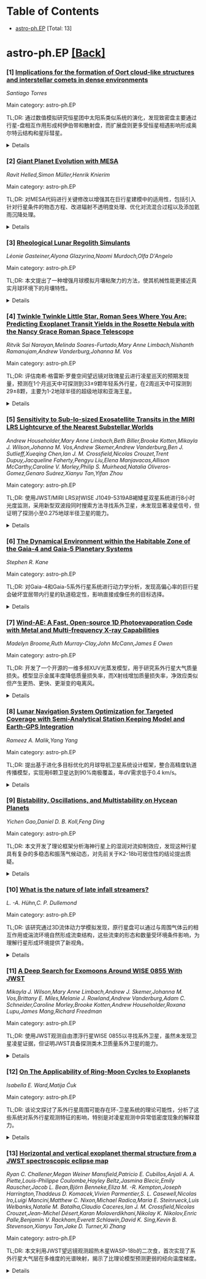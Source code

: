 <div id=toc></div>

# Table of Contents

- [astro-ph.EP](#astro-ph.EP) [Total: 13]


<div id='astro-ph.EP'></div>

# astro-ph.EP [[Back]](#toc)

### [1] [Implications for the formation of Oort cloud-like structures and interstellar comets in dense environments](https://arxiv.org/abs/2510.23653)
*Santiago Torres*

Main category: astro-ph.EP

TL;DR: 通过数值模拟研究恒星团中太阳系类似系统的演化，发现致密盘主要通过行星-盘相互作用形成柯伊伯带和散射盘，而扩展盘则更多受恒星相遇影响形成奥尔特云结构和星际彗星。


<details>
  <summary>Details</summary>
Motivation: 研究恒星团环境中频繁的近距离相遇如何影响行星系统的早期结构演化，特别是太阳系中遥远彗星种群的起源。

Method: 使用LonelyPlanets框架结合NBODY6++GPU和REBOUND进行详细数值模拟，考虑扩展和致密两种初始配置，包含四个巨行星和不同尺寸的碎片盘。

Result: 发现恒星扰动在0-30度倾角时最有效，产生不同的动力学种群如Sednoids和内奥尔特云类似物；共面相遇保持盘面扁平，极向飞越则垂直重新分布角动量形成近各向同性外种群。

Conclusion: 彗星储层和星际物体是密集星团中行星-盘相互作用和恒星飞越的自然副产品，将外行星系统结构与它们的诞生环境联系起来。

Abstract: Most stars form in dense stellar environments, where frequent close
encounters can strongly perturb and reshape the early architecture of planetary
systems. The solar system, with its rich population of distant comets, provides
a natural laboratory to study these processes. We perform detailed numerical
simulations using the LonelyPlanets framework that combines NBODY6++GPU and
REBOUND, to explore the evolution of debris disks around solar system analogues
embedded in stellar clusters. Two initial configurations are considered, an
$Extended$ and a $Compact$ model, each containing four giant planets and either
an extended or compact debris disk. We find that compact disks primarily form
Kuiper belt and scattered disk-like populations through planet-disk
interactions, while extended disks are more strongly shaped by stellar
encounters, producing Oort cloud-like structures and interstellar comets with
ejection velocities of 1-3 km/s. Stellar perturbations are most effective for
encounter inclinations between $0^{\circ}$ and $30^{\circ}$, giving rise to
distinct dynamical populations, like Sednoids, and inner Oort cloud analogues,
and a characteristic tail in semi-major axis-eccentricity space. In coplanar
encounters, the disk remains largely flattened, whereas polar flybys
redistribute angular momentum vertically, producing nearly isotropic outer
populations that resemble an emerging Oort cloud. Our results suggest that
cometary reservoirs and interstellar objects are natural byproducts of
planet-disk interactions and stellar flybys in dense clusters, linking the
architecture of outer planetary systems to their birth environments.

</details>


### [2] [Giant Planet Evolution with MESA](https://arxiv.org/abs/2510.23678)
*Ravit Helled,Simon Müller,Henrik Knierim*

Main category: astro-ph.EP

TL;DR: 对MESA代码进行关键修改以增强其在巨行星建模中的适用性，包括引入针对行星条件的物态方程、改进辐射不透明度处理、优化对流混合过程以及添加氦雨沉降处理。


<details>
  <summary>Details</summary>
Motivation: 巨行星演化是一个受多种物理参数和过程影响的复杂过程，需要更精确的建模工具来理解太阳系内外的巨行星演化。

Method: 修改MESA代码：1) 引入针对行星条件的物态方程，考虑氢氦混合物和重元素的热力学性质；2) 改进辐射不透明度以模拟颗粒、云层和不透明度窗口；3) 优化对流混合过程以更好地处理成分梯度；4) 添加氦雨沉降处理。

Result: 这些修改提高了MESA在巨行星演化建模中的预测能力，代码已公开可用。

Conclusion: 这些改进有望促进对太阳系内外巨行星演化的更深入理解。

Abstract: The evolution of gaseous planets is a complex process influenced by various
physical parameters and processes. In this study, we present critical
modifications to the Modules for Experiments in Stellar Astrophysics (MESA)
code to enhance its applicability to giant planet modelling. We introduce an
equation of state specifically tailored for materials at planetary conditions.
The equation of state considers the thermodynamic properties of hydrogen-helium
mixtures and heavy elements, improving the accuracy of internal structure
calculations. We also present modifications to the radiative opacity to allow
the modelling of grains, clouds and opacity windows. Furthermore, we refine the
treatment of convective mixing processes in MESA to better replicate convective
mixing with the presence of composition gradients. Finally, we add a treatment
for helium rain and settling. These modifications aim to enhance the predictive
capabilities of MESA for giant planet evolution and are publicly available. We
hope that these improvements will lead to a deeper understanding of giant
planet evolution in the solar system and beyond.

</details>


### [3] [Rheological Lunar Regolith Simulants](https://arxiv.org/abs/2510.23680)
*Léonie Gasteiner,Alyona Glazyrina,Naomi Murdoch,Olfa D'Angelo*

Main category: astro-ph.EP

TL;DR: 本文提出了一种增强月球模拟月壤粘聚力的方法，使其机械性能更接近真实月球环境下的月壤特性。


<details>
  <summary>Details</summary>
Motivation: 现有月壤模拟物的物理特性与真实月球土壤存在差异，特别是在低重力环境下，真实月壤的粘聚力明显更高。

Method: 采用标准化岩土剪切试验评估增强模拟物的机械行为，并在Mohr-Coulomb模型框架下分析摩擦角和粘聚力。

Result: 大多数模拟物的摩擦角接近真实月壤，但粘聚力在月球环境下更高。提出的增强方法能有效提高模拟物的粘聚力。

Conclusion: 通过增强粘聚力的方法，可以开发出更准确模拟真实月球环境机械性能的月壤模拟物。

Abstract: Regolith simulants are essential for space research and technology
development. Yet, their physical properties often differ from those of true
planetary soil, particularly when compared to regolith properties in-situ, that
experience notably reduced gravity.
  We focus on lunar regolith simulants and explore various techniques to modify
existing simulants to replicate the mechanical/rheological behavior of Moon
regolith in true lunar conditions. Our results are validated against data from
in-situ tests conducted during the Luna and Apollo missions, enabling a direct
comparison of physical properties of our enhanced simulants to true Lunar
regolith, on the Moon. Analyzed in the Mohr-Coulomb model framework, the
friction angle of most simulants is generally close to that of true regolith,
but the measured cohesion is often higher on the Moon, notably due to the
reduced gravity environment. We propose a method to increase the cohesion of an
existing simulant and assess the mechanical behavior of our rheological
regolith simulant using a standardized geotechnical, shear test. The
experimental results are then directly compared to in-situ data, providing a
quantitative basis for evaluating the fidelity of the enhanced simulants.

</details>


### [4] [Twinkle Twinkle Little Star, Roman Sees Where You Are: Predicting Exoplanet Transit Yields in the Rosette Nebula with the Nancy Grace Roman Space Telescope](https://arxiv.org/abs/2510.23708)
*Ritvik Sai Narayan,Melinda Soares-Furtado,Mary Anne Limbach,Nishanth Ramanujam,Andrew Vanderburg,Johanna M. Vos*

Main category: astro-ph.EP

TL;DR: 评估南希·格雷斯·罗曼空间望远镜对玫瑰星云进行凌星巡天的预期发现量，预测在1个月巡天中可探测到33±9颗年轻系外行星，在2周巡天中可探测到29±8颗，主要为1-2地球半径的超级地球和亚海王星。


<details>
  <summary>Details</summary>
Motivation: 年轻恒星中已知系外行星数量很少，但测量这些年龄的行星至关重要，因为这是驱动行星迁移的动力过程最活跃的阶段。玫瑰星云是一个约1000万年的恒星形成区，具有密集多样的恒星种群。

Method: 使用罗曼曝光时间计算器量化对玫瑰星云成员的灵敏度，建立伴星探测阈值，并通过蒙特卡洛注入-恢复模拟评估发现量。

Result: 预测在1个月巡天中探测到33±9颗年轻凌星系外行星，在2周巡天中探测到29±8颗。探测主要受限于1-2地球半径的超级地球和亚海王星，轨道周期小于8天。

Conclusion: 这样的样本将大幅扩展目前仅有的3颗年龄小于2000万年行星的普查，探测行星半径仍膨胀、近轨道稳定性不确定且行星迁移可能仍在进行的年龄阶段，为早期行星演化提供约束并为后续观测建立优先目标。

Abstract: Young stars host only a small fraction of the known exoplanet population
because their photometric variability, magnetic activity, and frequent
placement in dense, poorly-resolved regions hamper exoplanet detections. Yet,
measuring planets at these ages is crucial since these phases are when
dynamical processes that drive planetary migration are most active. We assess
the expected yield of a hypothetical Nancy Grace Roman Space Telescope transit
survey of the Rosette Nebula, a $\sim10\,\mathrm{Myr}$ star-forming region with
a dense and diverse stellar population. Using the Roman Exposure Time
Calculator to quantify sensitivity to Rosette members, we establish detection
thresholds for companions and evaluate yields via Monte Carlo
injection-recovery simulations. We predict the detection of $33 \pm 9$ young
transiting exoplanets orbiting stellar hosts in a month-long survey, and $29
\pm 8$ in a two-week survey. The extended baseline primarily improves
sensitivity to longer-period planets orbiting FGK stars, while most M dwarf
detections are well-sampled within two weeks. Irrespective of the temporal
baseline, transit detections are dominated by of 1-2\,$R_\oplus$ super-Earths
and sub-Neptunes with $P\lesssim8$\,days. Such a sample would substantially
expand the census of only three detected planets younger than
$20\,\mathrm{Myr}$, probing an age regime in which planetary radii remain
inflated, the stability of close-in orbits is uncertain, and planetary
migration may still be ongoing. This survey offers a path to constrain early
planetary evolution and establish prime follow-up targets for the James Webb
Space Telescope, Vera Rubin Observatory, and the Habitable Worlds Observatory.

</details>


### [5] [Sensitivity to Sub-Io-sized Exosatellite Transits in the MIRI LRS Lightcurve of the Nearest Substellar Worlds](https://arxiv.org/abs/2510.23709)
*Andrew Householder,Mary Anne Limbach,Beth Biller,Brooke Kotten,Mikayla J. Wilson,Johanna M. Vos,Andrew Skemer,Andrew Vanderburg,Ben J. Sutlieff,Xueqing Chen,Ian J. M. Crossfield,Nicolas Crouzet,Trent Dupuy,Jacqueline Faherty,Pengyu Liu,Elena Manjavacas,Allison McCarthy,Caroline V. Morley,Philip S. Muirhead,Natalia Oliveros-Gomez,Genaro Suárez,Xianyu Tan,Yifan Zhou*

Main category: astro-ph.EP

TL;DR: 使用JWST/MIRI LRS对WISE J1049-5319AB褐矮星双星系统进行8小时光度监测，采用新型双波段同时搜索方法寻找系外卫星，未发现显著凌星信号，但证明了探测小至0.275地球半径卫星的能力。


<details>
  <summary>Details</summary>
Motivation: JWST前所未有的灵敏度为探测亚恒星世界的系外卫星提供了机会，这些卫星可能像太阳系巨行星的卫星一样丰富。

Method: 使用JWST/MIRI LRS进行8小时光度监测，采用同时双波段搜索方法来处理宿主星变异性问题。

Result: 未检测到统计显著的凌星信号，但注入恢复测试显示可探测小至0.275地球半径（约1个月球半径）的卫星，对应300ppm的凌星深度。

Conclusion: 该方法为探测直接成像褐矮星、自由漂浮行星和宽轨道系外行星周围的类伽利略卫星类似物铺平了道路，JWST现在探测的区域预计此类伴星很丰富。

Abstract: JWST's unprecedented sensitivity enables precise spectrophotometric
monitoring of substellar worlds, revealing atmospheric variability driven by
mechanisms operating across different pressure levels. This same precision now
permits exceptionally sensitive searches for transiting exosatellites, small
terrestrial companions to these worlds. Using a novel simultaneous dual-band
search method to address host variability, we present a search for transiting
exosatellites in an 8-hour JWST/MIRI LRS lightcurve of the nearby ($2.0\,pc$)
substellar binary WISE J1049-5319AB, composed of two $\sim30 M_{\rm Jup}$ brown
dwarfs separated by $3.5\,au$ and viewed near edge-on. Although we detect no
statistically significant transits, our injection-recovery tests demonstrate
sensitivity to satellites as small as $0.275\,R_{\oplus}$ ($0.96\,R_{\rm Io}$
or $\sim$1 lunar radius), corresponding to 300ppm transit depths, and
satellite-to-host mass ratios $>$$10^{-6}$. This approach paves the way for
detecting Galilean-moon analogs around directly imaged brown dwarfs,
free-floating planets, and wide-orbit exoplanets, dozens of which are already
scheduled for JWST lightcurve monitoring. In our Solar System, each giant
planet hosts on average 3.5 moons above this threshold, suggesting that JWST
now probes a regime where such companions are expected to be abundant. The
technique and sensitivities demonstrated here mark a critical step toward
detecting exosatellites and ultimately enabling constraints on the occurrence
rates of small terrestrial worlds orbiting $1\text{-}70$$M_{\rm Jup}$ hosts.

</details>


### [6] [The Dynamical Environment within the Habitable Zone of the Gaia-4 and Gaia-5 Planetary Systems](https://arxiv.org/abs/2510.23792)
*Stephen R. Kane*

Main category: astro-ph.EP

TL;DR: 对Gaia-4和Gaia-5系外行星系统进行动力学分析，发现高偏心率的巨行星会破坏宜居带内行星的轨道稳定性，影响直接成像任务的目标选择。


<details>
  <summary>Details</summary>
Motivation: 许多已知行星系统不经过主恒星，只能测量行星的最小质量，难以全面评估系统内的动力学环境。天体测量学可以解决质量模糊问题，从而对系统进行更完整的动力学分析。

Method: 使用径向速度数据和盖亚任务数据，对Gaia-4和Gaia-5系统进行动力学分析，包括宜居带计算和行星-行星散射事件诊断。

Result: 已知伴星的存在基本排除了宜居带内存在行星的可能性，高偏心率的巨行星会严重破坏类地行星的轨道完整性。

Conclusion: 这些"破坏球"系统对计划中的直接成像任务的目标选择产生影响，这些任务旨在识别潜在宜居环境。

Abstract: Exoplanetary systems exhibit a broad range of architectures which, in turn,
enable a variety of dynamical environments. Many of the known planetary systems
do not transit the host star, and so we measure the minimum masses of their
planets, making it difficult to fully assess the dynamical environment within
the system. Astrometry can resolve the mass ambiguity and thus allow a more
complete dynamical analysis of systems to be conducted. Gaia-4 and Gaia-5 are
two such systems, whose study with radial velocities and data from the Gaia
mission revealed that each star harbors a massive planet on a highly eccentric
orbit. In this work, we provide the results of a dynamical analysis of each
system, including calculations of the Habitable Zone (HZ), from which we show
that the presence of the known companions largely exclude the presence of
planets within the HZ. We discuss the diagnostics of potential past
planet-planet scattering events, and the occurrence of similar systems whereby
a giant planet on an eccentric orbit can substantially disrupt orbital
integrity of terrestrial planets. These "wrecking ball" systems have an impact
on the target selection for planned direct imaging missions that seek to
identify potentially habitable environments.

</details>


### [7] [Wind-AE: A Fast, Open-source 1D Photoevaporation Code with Metal and Multi-frequency X-ray Capabilities](https://arxiv.org/abs/2510.23857)
*Madelyn Broome,Ruth Murray-Clay,John McCann,James E Owen*

Main category: astro-ph.EP

TL;DR: 开发了一个开源的一维多频XUV光蒸发模型，用于研究系外行星大气质量损失。模型显示金属丰度降低质量损失率，而X射线增加质量损失率，净效应类似但产生更热、更快、更渐变的电离风。


<details>
  <summary>Details</summary>
Motivation: 短周期系外行星(<100天)经历X射线和极紫外辐射，驱动大气外流和质量损失，这对行星演化和观测统计很重要，但目前质量损失率无法直接观测，只能通过模型推断。

Method: 基于Murray-Clay等人的工作，开发了开源的一维多频XUV、多组分、稳态流体动力学Parker Wind光蒸发弛豫模型，能够平滑处理高低通量状态，并接受自定义多频恒星光谱。

Result: 对于典型热木星如HD 209458b，XUV风发射半径约为1.1-1.8倍行星半径，能量限制质量损失率在行星半径处计算是良好近似；但对于低逃逸速度行星，风发射半径远大于行星半径，必须在风发射半径处计算以避免低估质量损失率。

Conclusion: 需要根据行星类型和通量条件选择适当的计算半径：低逃逸速度行星需在风发射半径处计算质量损失率，而高逃逸速度或大入射通量情况下需考虑辐射冷却效应以避免高估质量损失率。

Abstract: Throughout their lives, short period exoplanets (<100 days) experience X-ray
and extreme-UV (XUV) stellar irradiation that can heat and photoionize planets'
upper atmospheres, driving transonic outflows. This photoevaporative mass loss
plays a role in both evolution and observed demographics; however, mass loss
rates are not currently directly observable and can only be inferred from
models. To that end, we present an open-source fast 1D, XUV multi-frequency,
multispecies, steady-state, hydrodynamic Parker Wind photoevaporation
relaxation model based on Murray-Clay et al. (2009,arXiv:0811.0006). The model
can move smoothly between high and low flux regimes and accepts custom
multi-frequency stellar spectra. While the inclusion of high-energy X-rays
increases mass loss rates ($\dot{M}$), metals decrease $\dot{M}$, and the net
result for a typical hot Jupiter is a similar $\dot{M}$, but a hotter, faster,
and more gradually ionized wind. We find that mulitfrequency photons (e.g.,
13.6-2000eV) are absorbed over a broader range of heights in the atmosphere
resulting in a wind-launch radius, $R_{XUV}$, that is of order 10 nanobars for
all but the highest surface gravity planets. Grids of H/He solar metallicity
atmospheres reveal that, for typical hot Jupiters like HD 209458b,
$R_{XUV}$~1.1-1.8$R_P$ for low-fluxes, meaning that the energy-limited mass
loss rate, $\dot{M}_{Elim}(R)$, computed at $R=R_P$ is a good approximation.
However, for planets with low escape velocities, like many sub-Neptunes and
super-Earths, $R_{XUV}$ can be >>$R_P$, making it necessary to use
$\dot{M}_{Elim}(R=R_{XUV})$ to avoid significantly underestimating mass loss
rates. For both high escape velocities and large incident fluxes, radiative
cooling is significant and energy-limited mass loss overestimates $\dot{M}$.

</details>


### [8] [Lunar Navigation System Optimization for Targeted Coverage with Semi-Analytical Station Keeping Model and Earth-GPS Integration](https://arxiv.org/abs/2510.24084)
*Rameez A. Malik,Yang Yang*

Main category: astro-ph.EP

TL;DR: 提出基于进化多目标优化的月球导航卫星系统设计框架，整合高精度轨道传播模型，实现用6颗卫星达到90%南极覆盖，年dV需求低于0.4 km/s。


<details>
  <summary>Details</summary>
Motivation: 现有LNSS设计主要关注全球覆盖，使用低精度分析模型；南极研究局限于椭圆冻结轨道；缺乏与地球GNSS集成的全面优化方法。

Method: 采用进化多目标优化结合高精度数值月球轨道传播模型，同时考虑南极导航性能、半解析连续轨道保持模型和GPS-LNSS集成参数。

Result: 优化发现多种非冻结椭圆轨道方案，仅用6颗卫星即可实现90%以上南极覆盖，年dV需求低于0.4 km/s，相比之前研究显著减少星座规模。

Conclusion: 该框架提供了平衡覆盖、精度和dV需求的多样化LNSS配置，为未来月球导航任务提供了成本效益高且操作高效的解决方案。

Abstract: The design of an indigenous Lunar Navigation Satellite System (LNSS) is
receiving growing attention due to the surge in planned lunar missions and the
limited accessibility of Earth-based Global Navigation Satellite Systems (GNSS)
in the cislunar environment. Several studies have explored LNSS architecture
using geometric analysis in both near and distant lunar orbits. The existing
LNSS optimization efforts have primarily focused on global lunar coverage using
analytical station-keeping models with low accuracy. Furthermore, current south
pole-focused research is restricted to Elliptical Lunar Frozen Orbits (ELFOs)
and lacks comprehensive optimization approach. Additionally, integration with
Earth GNSS systems for ephemeris computation and time synchronization has not
been adequately addressed in prior studies. In this work, we present a
comprehensive LNSS mission design framework based on evolutionary
multi-objective optimization integrated with a high-fidelity numerical lunar
orbit propagation model. The optimization simultaneously considers navigation
performance in the lunar south pole region, semi-analytical continuous
station-keeping maneuver model for realistic dV estimate, and GPS-LNSS
integration analysis parameters. The resulting Pareto front offers a diverse
set of LNSS configurations that balance coverage, accuracy, and dV
requirements. Notably, the optimization identifies diverse non-frozen
elliptical orbit solutions that achieve over 90% south pole coverage with
acceptable navigation accuracy using as few as six satellites and dV of less
than 0.4 km/s per satellite per year. This represents a significant reduction
in constellation size compared to previous studies, offering a cost-effective
yet operationally efficient solution for future LNSS missions.

</details>


### [9] [Bistability, Oscillations, and Multistability on Hycean Planets](https://arxiv.org/abs/2510.24224)
*Yichen Gao,Daniel D. B. Koll,Feng Ding*

Main category: astro-ph.EP

TL;DR: 本文开发了理论框架分析海神行星上的湿润对流抑制效应，发现这种行星具有复杂的多稳态和振荡气候动态，对先前关于K2-18b可居住性的结论提出质疑。


<details>
  <summary>Details</summary>
Motivation: 海神行星是系外行星搜索的重要目标，但现有1D模型未考虑对流抑制效应，导致对其气候特征理解不足。

Method: 开发了纸笔理论分析湿润对流抑制效应，并用1D辐射-对流模型进行验证。

Result: 发现海神行星在抑制层附近可呈现双稳态或振荡，而较热行星则呈现多稳态，抑制层内的水循环受多种过程影响。

Conclusion: 海神行星具有意想不到的丰富气候动态，先前关于其可居住性和海洋推断的结论需要更自洽的模型验证。

Abstract: Hycean planets are hypothetical exoplanets characterized by $H_2O$ oceans and
$H_2$-rich atmospheres. These planets are high-priority targets for
biosignature searches, as they combine abundant surface liquid water with
easy-to-characterize $H_2$-rich atmospheres. Perhaps their most unusual climate
feature is convective inhibition, which can dramatically alter a planet's
temperature structure. However, so far hycean planets have mostly been
investigated using 1D models that do not account for convective inhibition, and
its effects are still poorly understood. This work develops pen-and-paper
theory to analyze the effects of moist convective inhibition on hycean planets.
The theory is tested and verified against a 1D radiative-convective model. We
show that hycean planets near the onset of convective inhibition can exhibit
either bistability or oscillations, due to the inhibition layer's trapping of
heat and moisture. Meanwhile, hot hycean planets exhibit multistability, in
which the inhibition layer and surface climate show multiple stable equilibria
due to the lack of constraints on the water cycle inside the inhibition layer.
The water cycle inside the inhibition layer is influenced by numerous processes
that are challenging to resolve in 1D, including turbulent diffusion,
convective overshoot and large-scale circulations. Our results demonstrate that
hycean planets have unexpectedly rich climate dynamics. Meanwhile, previous
claims about hycean planets should be treated with caution until confirmed with
more self-consistent 1D and 3D models; this includes the claim that K2-18b
might be habitable, and the proposal to infer $H_2O$ oceans on sub-Neptunes
from JWST measurements of chemical species in their upper atmospheres.

</details>


### [10] [What is the nature of late infall streamers?](https://arxiv.org/abs/2510.24269)
*L. -A. Hühn,C. P. Dullemond*

Main category: astro-ph.EP

TL;DR: 该研究通过3D流体动力学模拟发现，原行星盘可以通过与周围气体云的相互作用或湍流环境自然形成流束结构，这些流束的形态和数量受环境条件影响，为理解行星形成环境提供了新视角。


<details>
  <summary>Details</summary>
Motivation: 观测证据表明II类原行星盘可能通过晚期吸积与环境相互作用，形成连接大尺度气体结构与盘尺度的流束结构，这对孤立演化盘的传统行星形成理论提出了挑战。

Method: 使用基于网格的FARGO3D代码进行3D流体动力学模拟，并使用蒙特卡洛辐射传输代码RADMC3D进行后处理以获得合成观测结果。

Result: 发现单次气体云相遇产生的流束寿命较短（约10 kyr），但在湍流环境中可自然形成多个共存流束，流束形态对环境条件有显著依赖性。

Conclusion: 流束结构不仅可通过与气体云相互作用形成，也能在湍流环境中自然产生，其形态特征可用于约束行星形成盘周围气体的物理条件。

Abstract: Growing observational evidence suggests that Class II protoplanetary disks
may undergo substantial interactions with their environment in the form of late
infall. This mass inflow predominantly manifests itself in the form of
so-called streamers: filaments and arcs of gas connecting large-scale, extended
gas structures to disk scales. Prevalent late infall has far-reaching
consequences for planet formation theory, challenging the long-standing
treatment of evolved disks in isolation. In this work, we investigate the
emergence of late-infall streamers in different formation scenarios, their
morphology and multiplicity, as well as their dependence on environmental
conditions. We conduct this investigation by performing 3D hydrodynamical
simulation using the grid-based code FARGO3D, which we post-process to obtain
synthetic observations using the Monte Carlo radiative transfer code RADMC3D.
We find that, while a late infall event in the form of a single encounter with
a "cloudlet" of gas can produce a streamer via an interplay between the
fall-back of bound material and shocks, such features dissipate quickly, on a
timescale of ~10 kyr. Furthermore, we find that streamers can also form
naturally in a turbulent, dense environment without the need for such
encounters, which could act to reconcile short-lived streamers with ubiquitous
detection of these structures. Here, we find multiple co-existing streamers for
a disk velocity relative to the interstellar medium of
$v_\mathrm{sys}=0.5~\mathrm{km}~\mathrm{s}^{-1}$ and a turbulent velocity
dispersion of $\sigma_\mathrm{turb}=0.5~\mathrm{km}~\mathrm{s}^{-1}$. We find
considerable dependence of the streamer morphology on the environment, which
may act as a utility to constrain the physical conditions of the gas
surrounding planet-forming disk, and therefore the conditions under which
planets form.

</details>


### [11] [A Deep Search for Exomoons Around WISE 0855 With JWST](https://arxiv.org/abs/2510.24575)
*Mikayla J. Wilson,Mary Anne Limbach,Andrew J. Skemer,Johanna M. Vos,Brittany E. Miles,Melanie J. Rowland,Andrew Vanderburg,Adam C. Schneider,Caroline Morley,Brooke Kotten,Andrew Householder,Roxana Lupu,James Mang,Richard Freedman*

Main category: astro-ph.EP

TL;DR: 使用JWST观测自由漂浮行星WISE 0855以寻找系外卫星，虽然未发现卫星凌星证据，但证明JWST具备探测类木卫质量系外卫星的能力。


<details>
  <summary>Details</summary>
Motivation: JWST正在观测自由漂浮行星以研究其天气，这些光变曲线也是寻找系外卫星凌星的理想数据集。

Method: 分析11小时的JWST NIRSpec时域光谱数据，结合高斯过程建模区分卫星凌星与行星自身变率，进行人工凌星注入和恢复测试。

Result: 未发现显著的系外卫星凌星证据，但对深度≥0.5%的凌星探测率达到96%，相当于探测类似土卫六质量的卫星。

Conclusion: JWST对数十个自由漂浮行星的观测可有效约束系外卫星的出现率，这是首次证明JWST能探测自由漂浮行星周围的类木卫质量卫星。

Abstract: JWST is collecting time-series observations of many free-floating planets
(FFPs) to study their weather, but these light curves are the ideal datasets to
search for exomoons that transit the FFP during observations. In this paper, we
present observations of the planetary-mass Y dwarf ($T=250-285K$, $M =
6.5\pm3.5 M_{Jup}$, d = 2.3$\,$pc) WISE J085510.83-071442.5 (WISE 0855), whose
proximity and brightness make it ideal for a transiting exomoon search. We
examine 11 hours of time-series spectra from the JWST Near-Infrared
Spectrograph (NIRSpec) whose sensitivity, in combination with Gaussian process
(GP) modeling, allows for the disentanglement of exomoon transits from WISE
0855's variability. We do not find statistically significant evidence of an
exomoon transit in this dataset. Using injection and recovery tests of
artificial transits for depths ranging between 0.1-1% (0.35-1.12 $R_{\oplus}$)
we explore the exomoon parameter space where we could successfully detect
transits. For transit depths $\geq 0.5\%$ (1.96$\,R_{\text{Titan}}$), our
detection rate is 96%, which, for WISE 0855, corresponds to a moon with a
companion-to-host mass ratio similar to that of Titan and Saturn. Given our
sensitivity, transit probabilities, and our observational duration, we
determine a $\sim$91% probability of detecting a Titan mass analog exomoon
after 18 such observations if every observed system hosts a Titan mass analog
exomoon in a Galilean-like system. This suggests that JWST observations of
dozens of FFPs could yield meaningful constraints on the occurrence rate of
exomoons. This paper is the first demonstration that JWST is sensitive to
Galilean moon mass analogs around FFPs.

</details>


### [12] [On The Applicability of Ring-Moon Cycles to Exoplanets](https://arxiv.org/abs/2510.24644)
*Isabella E. Ward,Matija Ćuk*

Main category: astro-ph.EP

TL;DR: 该论文探讨了系外行星周围可能存在环-卫星系统的理论可能性，分析了这些系统对系外行星观测特征的影响，特别是对凌星观测中异常低密度现象的解释潜力。


<details>
  <summary>Details</summary>
Motivation: 研究系外行星环-卫星系统的存在可能性及其对观测特征的影响，为解释观测到的异常低密度系外行星提供理论依据。

Method: 使用基于太阳系发展的理论模型，分析系外行星周围的环-卫星循环过程，模拟不同角度下环截面的几何形状，并与行星凌星截面进行比较。

Result: 发现海王星类和地球类行星周围的环-卫星循环能够产生与土星环相当甚至更大的相对凌星深度，多行星系统中的长期自转-轨道共振可为这些环提供必要的行星倾角。

Conclusion: 环-卫星系统可能是解释某些观测异常（如异常低密度）的可行机制，同时指出了现有系外行星扁率计算中存在的不一致性问题。

Abstract: The presence of rings and moons around exoplanets is likely to be one of the
next great discoveries in exoplanet research. Using theories developed for the
Solar System, we explore the possibility of coupled ring-moon cycles around
exoplanets and what these processes mean for the observability of these
features. Around Neptune- and Earth-like planets, we find that ring-moon cycles
are capable of producing long-lived rings of comparable and greater relative
transit depths than Saturn's. In multi-planet systems, secular spin-orbit
resonances can provide the necessary planetary obliquity for these rings to
contribute noticeably to transit lightcurves. We model the geometry of a ring's
cross-section at various angles in comparison to the cross-section of a
transiting planet to determine whether the ring may be detectable during the
planet's transit. Ringed planets have also been proposed as an alternative to
inflated planetary radii seen in transit, leading to abnormally low observed
densities. Ring-moon cycles can produce late-forming and sometimes long-lived
rings that can have the potential of explaining at least some of these
observations. We also discuss some inconsistencies in the calculation of
exoplanet oblateness due to rotation that we have come across in the course of
this work.

</details>


### [13] [Horizontal and vertical exoplanet thermal structure from a JWST spectroscopic eclipse map](https://arxiv.org/abs/2510.24708)
*Ryan C. Challener,Megan Weiner Mansfield,Patricio E. Cubillos,Anjali A. A. Piette,Louis-Philippe Coulombe,Hayley Beltz,Jasmina Blecic,Emily Rauscher,Jacob L. Bean,Björn Benneke,Eliza M. -R. Kempton,Joseph Harrington,Thaddeus D. Komacek,Vivien Parmentier,S. L. Casewell,Nicolas Iro,Luigi Mancini,Matthew C. Nixon,Michael Radica,Maria E. Steinrueck,Luis Welbanks,Natalie M. Batalha,Claudio Caceres,Ian J. M. Crossfield,Nicolas Crouzet,Jean-Michel Désert,Karan Molaverdikhani,Nikolay K. Nikolov,Enric Palle,Benjamin V. Rackham,Everett Schlawin,David K. Sing,Kevin B. Stevenson,Xianyu Tan,Jake D. Turner,Xi Zhang*

Main category: astro-ph.EP

TL;DR: 本文利用JWST望远镜观测超热木星WASP-18b的二次食，首次实现了系外行星大气层在多维度的光谱映射，揭示了比理论模型预测更弱的经向温度梯度。


<details>
  <summary>Details</summary>
Motivation: 超热木星的大气温度和化学组成预计会随经度、纬度和高度变化，但以往观测只能获得半球积分光谱，无法精确探测大气梯度。

Method: 使用JWST的NIRISS仪器观测WASP-18b的二次食，通过光谱映射技术解析大气层在多个维度的特征。

Result: 发现比理论预测更弱的经向温度梯度；识别出两个热学特征区域：围绕亚恒星点的"热点"区域和靠近昼侧边缘的"环"区域；热点区域呈现强烈倒置的热结构。

Conclusion: 氢解离和/或夜侧云层在塑造全球热辐射中起重要作用；类似分析方法将揭示各类系外行星大气的三维热学、化学和动力学特性。

Abstract: Highly-irradiated giant exoplanets known as "ultra-hot Jupiters" are
anticipated to exhibit large variations of atmospheric temperature and
chemistry as a function of longitude, latitude, and altitude. Previous
observations have hinted at these variations, but the existing data have been
fundamentally restricted to probing hemisphere-integrated spectra, thereby
providing only coarse information on atmospheric gradients. Here we present a
spectroscopic eclipse map of an extrasolar planet, resolving the atmosphere in
multiple dimensions simultaneously. We analyze a secondary eclipse of the
ultra-hot Jupiter WASP-18b observed with the NIRISS instrument on JWST. The
mapping reveals weaker longitudinal temperature gradients than were predicted
by theoretical models, indicating the importance of hydrogen dissociation
and/or nightside clouds in shaping global thermal emission. Additionally, we
identify two thermally distinct regions of the planet's atmosphere: a "hotspot"
surrounding the substellar point and a "ring" near the dayside limbs. The
hotspot region shows a strongly inverted thermal structure due to the presence
of optical absorbers and a water abundance marginally lower than the
hemispheric average, in accordance with theoretical predictions. The ring
region shows colder temperatures and poorly constrained chemical abundances.
Similar future analyses will reveal three-dimensional thermal, chemical, and
dynamical properties of a broad range of exoplanet atmospheres.

</details>
